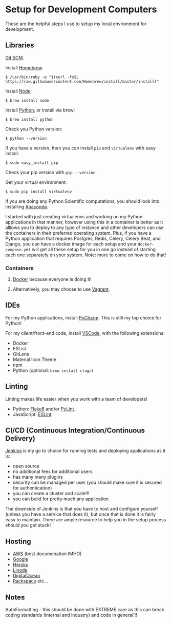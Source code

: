 # Setup for Development Computers

These are the helpful steps I use to setup my local environment for development.

## Libraries

[Git SCM](https://git-scm.com).

Install [Homebrew](https://brew.sh).

    $ /usr/bin/ruby -e "$(curl -fsSL https://raw.githubusercontent.com/Homebrew/install/master/install)"

Install [Node](https://nodejs.org/en/):

    $ brew install node

Install [Python](https://www.python.org/downloads/), or install via brew:

    $ brew install python
    
Check you Python version:

    $ python --version
    
If you have a version, then you can install `pip` and `virtualenv` with easy install:

    $ sudo easy_install pip
    
Check your pip version with `pip --version`.

Get your virtual environment:

    $ sudo pip install virtualenv
    
If you are doing any Python Scientific computations, you should look into installing [Anaconda](https://www.anaconda.com).
    
I started with just creating virtualenvs and working on my Python applications in that manner, however using this in a
container is better as it alllows you to deploy to any type of instance and other developers can use the containers in 
their preferred operating system. Plus, if you have a Python application that requires Postgres, Redis, Celery, Celery Beat, and Django, you can have a docker image for each setup and your `docker-compose.yml` will get all these setup for you in one go instead of starting each one separately on your system. Note: more to come on how to do that!

### Containers

1. [Docker](https://www.docker.com/products/docker-desktop) because everyone is doing it!

2. Alternatively, you may choose to use [Vagrant](https://www.vagrantup.com).


## IDEs

For my Python applications, install [PyCharm](https://www.jetbrains.com/pycharm/). This is still my top choice for Python!

For my client/front-end code, install [VSCode](https://code.visualstudio.com), with the following extensions:

- Docker
- ESList
- GitLens
- Material Icon Theme
- npm
- Python (optional: `brew install ctags`)


## Linting

Linting makes life easier when you work with a team of developers!

- Python: [Flake8](http://flake8.pycqa.org/en/latest/) and/or [PyLint](https://www.pylint.org).
- JavaScript: [ESLint](https://eslint.org).


## CI/CD (Continuous Integration/Continuous Delivery)

[Jenkins](https://jenkins.io) is my go to choice for running tests and deploying applications as it is: 

- open source
- no additional fees for additional users
- has many many plugins
- security can be managed per user (you should make sure it is secured for authentication)
- you can create a cluster and scale!!!
- you can build for pretty much any application

The downside of Jenkins is that you have to host and configure yourself (unless you have a service that does it), 
but once that is done it is fairly easy to maintain. There are ample resource to help you in the setup process 
should you get stuck!


## Hosting

- [AWS](https://aws.amazon.com) (best documenation IMHO)
- [Google](https://cloud.google.com)
- [Heroku](https://www.heroku.com)
- [Linode](https://www.linode.com)
- [DigitalOcean](https://www.digitalocean.com)
- [Rackspace](https://www.rackspace.com)
etc...


## Notes

AutoFormatting - this should be done with EXTREME care as this can break coding standards (internal and industry) and code in general!!!
